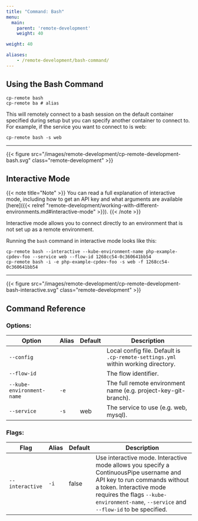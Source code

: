 ```yaml
---
title: "Command: Bash"
menu:
  main:
    parent: 'remote-development'
    weight: 40

weight: 40

aliases:
    - /remote-development/bash-command/
---
```

## Using the Bash Command

```
cp-remote bash
cp-remote ba # alias
```

This will remotely connect to a bash session on the default container specified during setup but you can specify another container to connect to. For example, if the service you want to connect to is web:

```
cp-remote bash -s web
```

***

{{< figure src="/images/remote-development/cp-remote-development-bash.svg" class="remote-development" >}}

## Interactive Mode

{{< note title="Note" >}}
You can read a full explanation of interactive mode, including how to get an API key and what arguments are available [here]({{< relref "remote-development/working-with-different-environments.md#interactive-mode" >}}).
{{< /note >}}

Interactive mode allows you to connect directly to an environment that is not set up as a remote environment. 

Running the `bash` command in interactive mode looks like this:

```
cp-remote bash --interactive --kube-environment-name php-example-cpdev-foo --service web --flow-id 1268cc54-0c360641bb54
cp-remote bash -i -e php-example-cpdev-foo -s web -f 1268cc54-0c360641bb54
```

***

{{< figure src="/images/remote-development/cp-remote-development-bash-interactive.svg" class="remote-development" >}}

## Command Reference

### Options:

Option | Alias | Default | Description
-------|-------|---------|------------
`--config`                |      |       | Local config file. Default is `.cp-remote-settings.yml` within working directory.
`--flow-id`               |      |       | The flow identifier.
`--kube-environment-name` | `-e` |       | The full remote environment name (e.g. project-key-git-branch).
`--service`               | `-s` | web   | The service to use (e.g. web, mysql).

### Flags:

Flag | Alias | Default | Description
-----|-------|---------|------------
`--interactive` | `-i` | false | Use interactive mode. Interactive mode allows you specify a ContinuousPipe username and API key to run commands without a token. Interactive mode requires the flags `--kube-environment-name`, `--service` and  `--flow-id` to be specified.
